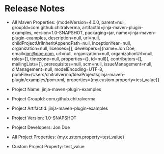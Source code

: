 Release Notes
===

- All Maven Properties: {modelVersion=4.0.0, parent=null, groupId=com.github.chitralverma, artifactId=jinja-maven-plugin-examples, version=1.0-SNAPSHOT, packaging=jar, name=jinja-maven-plugin-examples, description=null, url=null, childProjectUrlInheritAppendPath=null, inceptionYear=null, organization=null, licenses=[], developers=[{name=Jon Doe, email=jon@doe.com, url=null, organization=null, organizationUrl=null, roles=[], timezone=null, properties={}, id=null}], contributors=[], mailingLists=[], prerequisites=null, scm=null, issueManagement=null, ciManagement=null, modelEncoding=UTF-8, pomFile=/Users/chitralverma/IdeaProjects/jinja-maven-plugin/examples/pom.xml, properties={my.custom.property=test_value}}

- Project Name: jinja-maven-plugin-examples
- Project GroupId: com.github.chitralverma
- Project ArtifactId: jinja-maven-plugin-examples
- Project Version: 1.0-SNAPSHOT

- Project Developers: Jon Doe

- All Project Properties: {my.custom.property=test_value}
- Custom Project Property: test_value